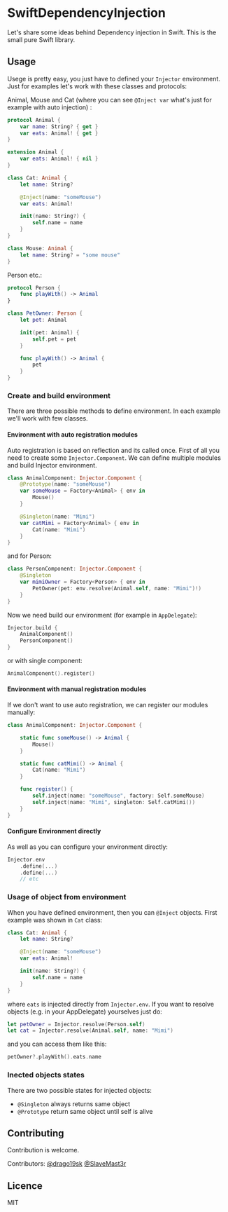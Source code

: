 # SwiftDependencyInjection

Let's share some ideas behind Dependency injection in Swift. 
This is the small pure Swift library. 

## Usage
Usege is pretty easy, you just have to defined your `Injector` environment. Just for examples let's
work with these classes and protocols:

Animal, Mouse and Cat (where you can see `@Inject var` what's just for example with auto injection) :
```swift
protocol Animal {
    var name: String? { get }
    var eats: Animal! { get }
}

extension Animal {
    var eats: Animal! { nil }
}

class Cat: Animal {
    let name: String?

    @Inject(name: "someMouse") 
    var eats: Animal!

    init(name: String?) {
        self.name = name
    }
}

class Mouse: Animal {
    let name: String? = "some mouse"
}
```

Person etc.:
```swift
protocol Person {
    func playWith() -> Animal
}

class PetOwner: Person {
    let pet: Animal

    init(pet: Animal) {
        self.pet = pet
    }

    func playWith() -> Animal {
        pet
    }
}
```


### Create and build environment
There are three possible methods to define environment. In each example we'll work with few classes.

#### Environment with auto registration modules

Auto registration is based on reflection and its called once. First of all you need to create some
`Injector.Component`. We can define multiple modules and build Injector environment.

```swift
class AnimalComponent: Injector.Component {
    @Prototype(name: "someMouse")
    var someMouse = Factory<Animal> { env in
        Mouse()
    }

    @Singleton(name: "Mimi")
    var catMimi = Factory<Animal> { env in
        Cat(name: "Mimi")
    }
}
```

and for Person: 
```swift
class PersonComponent: Injector.Component {
    @Singleton
    var mimiOwner = Factory<Person> { env in
        PetOwner(pet: env.resolve(Animal.self, name: "Mimi")!)
    }
}
```

Now we need build our environment (for example in `AppDelegate`):

```swift
Injector.build {
    AnimalComponent()
    PersonComponent()
}
```

or with single component:

```swift
AnimalComponent().register()
```



#### Environment with manual registration modules

If we don't want to use auto registration, we can register our modules manually:
```swift
class AnimalComponent: Injector.Component {

    static func someMouse() -> Animal {
        Mouse()
    }

    static func catMimi() -> Animal {
        Cat(name: "Mimi")
    }

    func register() {
        self.inject(name: "someMouse", factory: Self.someMouse)
        self.inject(name: "Mimi", singleton: Self.catMimi())
    }
}
```

#### Configure Environment directly

As well as you can configure your environment directly:

```swift
Injector.env
    .define(...)
    .define(...)
    // etc
```

### Usage of object from environment

When you have defined environment, then you can `@Inject` objects. First example was shown in `Cat` class:
```swift
class Cat: Animal {
    let name: String?

    @Inject(name: "someMouse") 
    var eats: Animal!

    init(name: String?) {
        self.name = name
    }
}
```
where `eats` is injected directly from `Injector.env`. If you want to resolve objects (e.g. in your AppDelegate) 
yourselves just do:
```swift
let petOwner = Injector.resolve(Person.self)
let cat = Injector.resolve(Animal.self, name: "Mimi")
```

and you can access them like this:
```swift
petOwner?.playWith().eats.name
```


### Inected objects states

There are two possible states for injected objects:
- `@Singleton`  always returns same object
- `@Prototype`  return same object until self is alive 


Contributing
------

Contribution is welcome.

Contributors: [@drago19sk](https://github.com/drago19sk) [@SlaveMast3r](https://github.com/SlaveMast3r)

Licence
------

MIT
